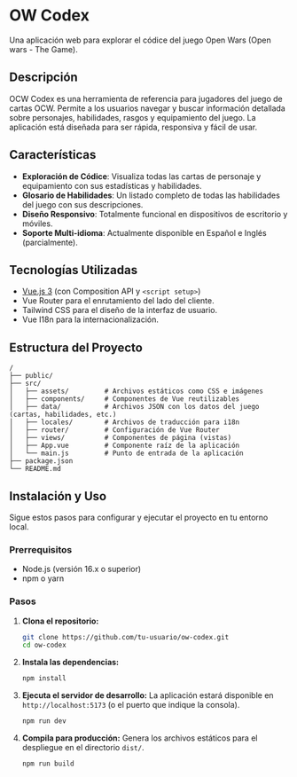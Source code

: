 # OW Codex

Una aplicación web para explorar el códice del juego Open Wars (Open wars - The Game).

## Descripción

OCW Codex es una herramienta de referencia para jugadores del juego de cartas OCW. Permite a los usuarios navegar y buscar información detallada sobre personajes, habilidades, rasgos y equipamiento del juego. La aplicación está diseñada para ser rápida, responsiva y fácil de usar.

## Características

-   **Exploración de Códice**: Visualiza todas las cartas de personaje y equipamiento con sus estadísticas y habilidades.
-   **Glosario de Habilidades**: Un listado completo de todas las habilidades del juego con sus descripciones.
-   **Diseño Responsivo**: Totalmente funcional en dispositivos de escritorio y móviles.
-   **Soporte Multi-idioma**: Actualmente disponible en Español e Inglés (parcialmente).

## Tecnologías Utilizadas

-   [Vue.js 3](https://vuejs.org/) (con Composition API y `<script setup>`)
-   Vue Router para el enrutamiento del lado del cliente.
-   Tailwind CSS para el diseño de la interfaz de usuario.
-   Vue I18n para la internacionalización.

## Estructura del Proyecto

```
/
├── public/
├── src/
│   ├── assets/         # Archivos estáticos como CSS e imágenes
│   ├── components/     # Componentes de Vue reutilizables
│   ├── data/           # Archivos JSON con los datos del juego (cartas, habilidades, etc.)
│   ├── locales/        # Archivos de traducción para i18n
│   ├── router/         # Configuración de Vue Router
│   ├── views/          # Componentes de página (vistas)
│   ├── App.vue         # Componente raíz de la aplicación
│   └── main.js         # Punto de entrada de la aplicación
├── package.json
└── README.md
```

## Instalación y Uso

Sigue estos pasos para configurar y ejecutar el proyecto en tu entorno local.

### Prerrequisitos

-   Node.js (versión 16.x o superior)
-   npm o yarn

### Pasos

1.  **Clona el repositorio:**
    ```bash
    git clone https://github.com/tu-usuario/ow-codex.git
    cd ow-codex
    ```

2.  **Instala las dependencias:**
    ```bash
    npm install
    ```

3.  **Ejecuta el servidor de desarrollo:**
    La aplicación estará disponible en `http://localhost:5173` (o el puerto que indique la consola).
    ```bash
    npm run dev
    ```

4.  **Compila para producción:**
    Genera los archivos estáticos para el despliegue en el directorio `dist/`.
    ```bash
    npm run build
    ```